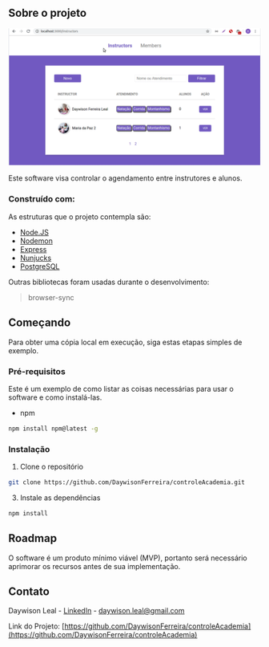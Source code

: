## Sobre o projeto

![](instructors_members.gif)

Este software visa controlar o agendamento entre instrutores e alunos.


### Construído com:
As estruturas que o projeto contempla são:
* [Node.JS](https://nodejs.org/en/)
* [Nodemon](https://nodemon.io/)
* [Express](http://expressjs.com/)
* [Nunjucks](https://mozilla.github.io/nunjucks/)
* [PostgreSQL](https://www.postgresql.org/)

Outras bibliotecas foram usadas durante o desenvolvimento:

  > browser-sync 
  
  
  <!-- GETTING STARTED -->
## Começando

Para obter uma cópia local em execução, siga estas etapas simples de exemplo.

### Pré-requisitos

Este é um exemplo de como listar as coisas necessárias para usar o software e como instalá-las.
* npm 
```sh
npm install npm@latest -g
```

### Instalação

1. Clone o repositório
```sh
git clone https://github.com/DaywisonFerreira/controleAcademia.git
```
3. Instale as dependências
```sh
npm install
```


<!-- ROADMAP -->
## Roadmap
O software é um produto mínimo viável (MVP), portanto será necessário aprimorar os recursos antes de sua implementação.

<!-- CONTACT -->
## Contato

Daywison Leal - [LinkedIn](https://www.linkedin.com/in/daywison-ferreira-leal-ba6878127/) - daywison.leal@gmail.com

Link do Projeto: [https://github.com/DaywisonFerreira/controleAcademia](https://github.com/DaywisonFerreira/controleAcademia)
